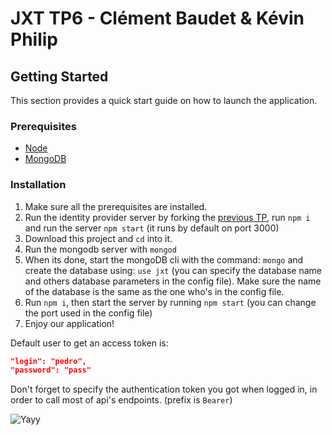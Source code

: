 # JXT TP6 - Clément Baudet & Kévin Philip

## Getting Started

This section provides a quick start guide on how to launch the application.

### Prerequisites

- [Node](https://nodejs.org/en/)
- [MongoDB](https://www.mongodb.com/)

### Installation

1. Make sure all the prerequisites are installed.
2. Run the identity provider server by forking the [previous TP](https://github.com/cbdt/ESIR-JXT-TP5.git), run `npm i` and run the server `npm start` (it runs by default on port 3000)
3. Download this project and `cd` into it.
4. Run the mongodb server with `mongod`
5. When its done, start the mongoDB cli with the command: `mongo` and create the database using: `use jxt` (you can specify the database name and others database parameters in the config file). Make sure the name of the database is the same as the one who's in the config file.
6. Run `npm i`, then start the server by running `npm start` (you can change the port used in the config file)
7. Enjoy our application!

Default user to get an access token is:
```json
"login": "pedro",
"password": "pass"
```

Don't forget to specify the authentication token you got when logged in, in order to call most of api's endpoints. (prefix is `Bearer`)

![Yayy](https://media.giphy.com/media/8JW82ndaYfmNoYAekM/source.gif)
